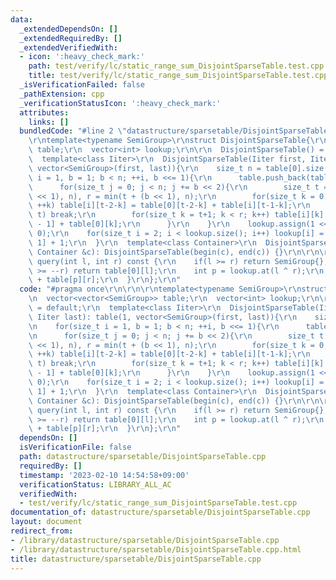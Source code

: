 ```yaml
---
data:
  _extendedDependsOn: []
  _extendedRequiredBy: []
  _extendedVerifiedWith:
  - icon: ':heavy_check_mark:'
    path: test/verify/lc/static_range_sum_DisjointSparseTable.test.cpp
    title: test/verify/lc/static_range_sum_DisjointSparseTable.test.cpp
  _isVerificationFailed: false
  _pathExtension: cpp
  _verificationStatusIcon: ':heavy_check_mark:'
  attributes:
    links: []
  bundledCode: "#line 2 \"datastructure/sparsetable/DisjointSparseTable.cpp\"\n\r\n\
    \r\ntemplate<typename SemiGroup>\r\nstruct DisjointSparseTable{\r\n  vector<vector<SemiGroup>>\
    \ table;\r\n  vector<int> lookup;\r\n\r\n  DisjointSparseTable() = default;\r\n\
    \  template<class Iiter>\r\n  DisjointSparseTable(Iiter first, Iiter last): table(1,\
    \ vector<SemiGroup>(first, last)){\r\n    size_t n = table[0].size();\r\n    for(size_t\
    \ i = 1, b = 1; b < n; ++i, b <<= 1){\r\n      table.push_back(table[0]);\r\n\
    \      for(size_t j = 0; j < n; j += b << 2){\r\n        size_t t = min(j + (b\
    \ << 1), n), r = min(t + (b << 1), n);\r\n        for(size_t k = 0; t >= j+2+k;\
    \ ++k) table[i][t-2-k] = table[0][t-2-k] + table[i][t-1-k];\r\n        if(n <=\
    \ t) break;\r\n        for(size_t k = t+1; k < r; k++) table[i][k] = table[i][k\
    \ - 1] + table[0][k];\r\n      }\r\n    }\r\n    lookup.assign(1 << table.size(),\
    \ 0);\r\n    for(size_t i = 2; i < lookup.size(); i++) lookup[i] = lookup[i >>\
    \ 1] + 1;\r\n  }\r\n  template<class Container>\r\n  DisjointSparseTable(const\
    \ Container &c): DisjointSparseTable(begin(c), end(c)) {}\r\n\r\n\r\n  SemiGroup\
    \ query(int l, int r) const {\r\n    if(l >= r) return SemiGroup{};\r\n    if(l\
    \ >= --r) return table[0][l];\r\n    int p = lookup.at(l ^ r);\r\n    return table[p][l]\
    \ + table[p][r];\r\n  }\r\n};\r\n"
  code: "#pragma once\r\n\r\n\r\ntemplate<typename SemiGroup>\r\nstruct DisjointSparseTable{\r\
    \n  vector<vector<SemiGroup>> table;\r\n  vector<int> lookup;\r\n\r\n  DisjointSparseTable()\
    \ = default;\r\n  template<class Iiter>\r\n  DisjointSparseTable(Iiter first,\
    \ Iiter last): table(1, vector<SemiGroup>(first, last)){\r\n    size_t n = table[0].size();\r\
    \n    for(size_t i = 1, b = 1; b < n; ++i, b <<= 1){\r\n      table.push_back(table[0]);\r\
    \n      for(size_t j = 0; j < n; j += b << 2){\r\n        size_t t = min(j + (b\
    \ << 1), n), r = min(t + (b << 1), n);\r\n        for(size_t k = 0; t >= j+2+k;\
    \ ++k) table[i][t-2-k] = table[0][t-2-k] + table[i][t-1-k];\r\n        if(n <=\
    \ t) break;\r\n        for(size_t k = t+1; k < r; k++) table[i][k] = table[i][k\
    \ - 1] + table[0][k];\r\n      }\r\n    }\r\n    lookup.assign(1 << table.size(),\
    \ 0);\r\n    for(size_t i = 2; i < lookup.size(); i++) lookup[i] = lookup[i >>\
    \ 1] + 1;\r\n  }\r\n  template<class Container>\r\n  DisjointSparseTable(const\
    \ Container &c): DisjointSparseTable(begin(c), end(c)) {}\r\n\r\n\r\n  SemiGroup\
    \ query(int l, int r) const {\r\n    if(l >= r) return SemiGroup{};\r\n    if(l\
    \ >= --r) return table[0][l];\r\n    int p = lookup.at(l ^ r);\r\n    return table[p][l]\
    \ + table[p][r];\r\n  }\r\n};\r\n"
  dependsOn: []
  isVerificationFile: false
  path: datastructure/sparsetable/DisjointSparseTable.cpp
  requiredBy: []
  timestamp: '2023-02-10 14:54:58+09:00'
  verificationStatus: LIBRARY_ALL_AC
  verifiedWith:
  - test/verify/lc/static_range_sum_DisjointSparseTable.test.cpp
documentation_of: datastructure/sparsetable/DisjointSparseTable.cpp
layout: document
redirect_from:
- /library/datastructure/sparsetable/DisjointSparseTable.cpp
- /library/datastructure/sparsetable/DisjointSparseTable.cpp.html
title: datastructure/sparsetable/DisjointSparseTable.cpp
---
```

